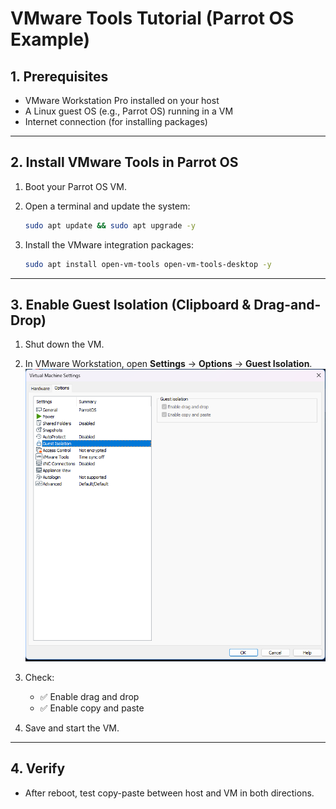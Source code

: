 # VMware Tools Tutorial (Parrot OS Example)

## 1. Prerequisites

* VMware Workstation Pro installed on your host
* A Linux guest OS (e.g., Parrot OS) running in a VM
* Internet connection (for installing packages)

---

## 2. Install VMware Tools in Parrot OS

1. Boot your Parrot OS VM.
2. Open a terminal and update the system:

   ```bash
   sudo apt update && sudo apt upgrade -y
   ```
3. Install the VMware integration packages:

   ```bash
   sudo apt install open-vm-tools open-vm-tools-desktop -y
   ```

---

## 3. Enable Guest Isolation (Clipboard & Drag-and-Drop)

1. Shut down the VM.
2. In VMware Workstation, open **Settings** → **Options** → **Guest Isolation**.
    ![alt text](/img/VMware/guestIso.png)
3. Check:

   * ✅ Enable drag and drop
   * ✅ Enable copy and paste
4. Save and start the VM.

---

## 4. Verify

* After reboot, test copy-paste between host and VM in both directions.
